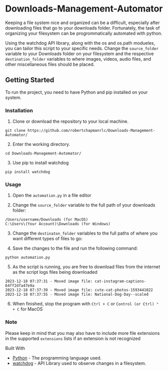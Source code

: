 # Downloads-Management-Automator
Keeping a file system nice and organized can be a difficult, especially after downloading files that go to your downloads folder. Fortunately, the task of organizing your filesystem can be progrommatically automated with python. 

Using the watchdog API library, along with the os and os.path modueles, you can tailor this script to your specific needs. Change the ```source_folder``` variable to your Downloads folder on your filesystem and the respective ```destination_folder``` variables to where images, videos, audio files, and other miscellaneous files should be placed.

## Getting Started
To run the project, you need to have Python and pip installed on your system.

### Installation
1. Clone or download the repository to your local machine.
```
git clone https://github.com/robertchapmanrlc/Downloads-Management-Automator/
```
2. Enter the working directory.
```
cd Downloads-Management-Automator/
```
3. Use pip to install watchdog
```
pip install watchdog
```

### Usage
1. Open the ```automation.py``` in a file editor

2. Change the ```source_folder``` variable to the full path of your downloads folder:
```
/Users/username/Downloads (for MacOS)
C:\Users\(Your Account)\Downloads (for Windows)
```
3. Change the ```destinaton_folder``` variables to the full paths of where you want different types of files to go:

4. Save the changes to the file and run the following command:
```
python automation.py
```
5. As the script is running, you are free to download files from the internet as the script logs files being downloaded
```
2023-12-18 07:37:31 - Moved image file: cat-instagram-captions-64ff2dfa47e9a
2023-12-18 07:37:39 - Moved image file: cute-cat-photos-1593441022
2023-12-18 07:37:55 - Moved image file: National-Dog-Day--scaled
```
6. When finished, stop the program with ```Ctrl + C``` or ```Control (or Ctrl) ⌃ + C``` for MacOS

### Note
Please keep in mind that you may also have to include more file extensions in the supported ```extensions``` lists if an extension is not recognized

Built With
* [Python](https://www.python.org/) - The programming language used.
* [watchdog](https://pypi.org/project/watchdog/) - API Library used to observe changes in a filesystem.


